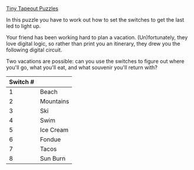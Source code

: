 <!---

This file is used to generate your project datasheet. Please fill in the information below and delete any unused
sections.

You can also include images in this folder and reference them in the markdown. Each image must be less than
512 kb in size, and the combined size of all images must be less than 1 MB.
-->
[Tiny Tapeout Puzzles](https://tinytapeout.com/digital_design/holidays/)

In this puzzle you have to work out how to set the switches to get the last led to light up.

Your friend has been working hard to plan a vacation. (Un)fortunately, they love digital logic, so rather than print you an itinerary, they drew you the following digital circuit.
  
Two vacations are possible: can you use the switches to figure out where you'll go, what you'll eat, and what souvenir you'll return with?


| Switch # |           |
|----------|-----------|
| 1        | Beach     |
| 2        | Mountains |
| 3        | Ski       |
| 4        | Swim      |
| 5        | Ice Cream |
| 6        | Fondue    |
| 7        | Tacos     |
| 8        | Sun Burn  |
